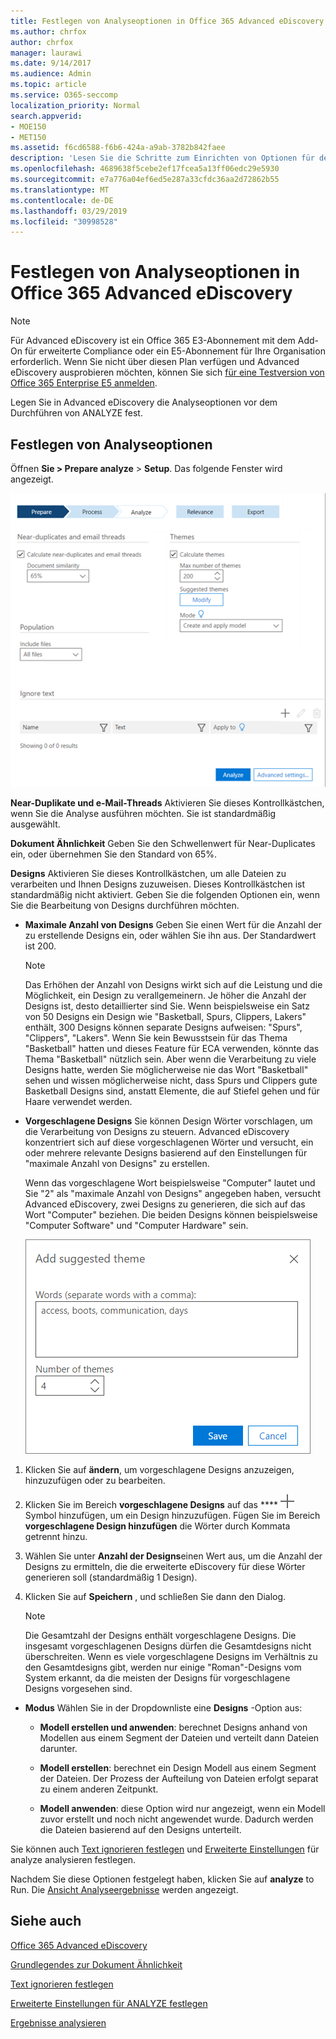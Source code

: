 ```yaml
---
title: Festlegen von Analyseoptionen in Office 365 Advanced eDiscovery
ms.author: chrfox
author: chrfox
manager: laurawi
ms.date: 9/14/2017
ms.audience: Admin
ms.topic: article
ms.service: O365-seccomp
localization_priority: Normal
search.appverid:
- MOE150
- MET150
ms.assetid: f6cd6588-f6b6-424a-a9ab-3782b842faee
description: 'Lesen Sie die Schritte zum Einrichten von Optionen für den Analyseprozess in Office 365 Advanced eDiscovery, einschließlich near-Duplicates, e-Mail-Threads und Designs.  '
ms.openlocfilehash: 4689638f5cebe2ef17fcea5a13ff06edc29e5930
ms.sourcegitcommit: e7a776a04ef6ed5e287a33cfdc36aa2d72862b55
ms.translationtype: MT
ms.contentlocale: de-DE
ms.lasthandoff: 03/29/2019
ms.locfileid: "30998528"
---
```

# <a name="set-analyze-options-in-office-365-advanced-ediscovery"></a>Festlegen von Analyseoptionen in Office 365 Advanced eDiscovery

> [!NOTE]
> Für Advanced eDiscovery ist ein Office 365 E3-Abonnement mit dem Add-On für erweiterte Compliance oder ein E5-Abonnement für Ihre Organisation erforderlich. Wenn Sie nicht über diesen Plan verfügen und Advanced eDiscovery ausprobieren möchten, können Sie sich [für eine Testversion von Office 365 Enterprise E5 anmelden](https://go.microsoft.com/fwlink/p/?LinkID=698279). 
  
Legen Sie in Advanced eDiscovery die Analyseoptionen vor dem Durchführen von ANALYZE fest.
  
## <a name="set-analyze-options"></a>Festlegen von Analyseoptionen

Öffnen **Sie \> Prepare analyze** \> **Setup**. Das folgende Fenster wird angezeigt.
  
![Festlegen von Analyseoptionen](media/c3ec7a92-8484-4812-b98c-aa3eb740e5b7.png)
  
 **Near-Duplikate und e-Mail-Threads** Aktivieren Sie dieses Kontrollkästchen, wenn Sie die Analyse ausführen möchten. Sie ist standardmäßig ausgewählt. 
  
 **Dokument Ähnlichkeit** Geben Sie den Schwellenwert für Near-Duplicates ein, oder übernehmen Sie den Standard von 65%. 
  
 **Designs** Aktivieren Sie dieses Kontrollkästchen, um alle Dateien zu verarbeiten und Ihnen Designs zuzuweisen. Dieses Kontrollkästchen ist standardmäßig nicht aktiviert. Geben Sie die folgenden Optionen ein, wenn Sie die Bearbeitung von Designs durchführen möchten.
  
- **Maximale Anzahl von Designs** Geben Sie einen Wert für die Anzahl der zu erstellende Designs ein, oder wählen Sie ihn aus. Der Standardwert ist 200. 
    
    > [!NOTE]
    > Das Erhöhen der Anzahl von Designs wirkt sich auf die Leistung und die Möglichkeit, ein Design zu verallgemeinern. Je höher die Anzahl der Designs ist, desto detaillierter sind Sie. Wenn beispielsweise ein Satz von 50 Designs ein Design wie "Basketball, Spurs, Clippers, Lakers" enthält, 300 Designs können separate Designs aufweisen: "Spurs", "Clippers", "Lakers". Wenn Sie kein Bewusstsein für das Thema "Basketball" hatten und dieses Feature für ECA verwenden, könnte das Thema "Basketball" nützlich sein. Aber wenn die Verarbeitung zu viele Designs hatte, werden Sie möglicherweise nie das Wort "Basketball" sehen und wissen möglicherweise nicht, dass Spurs und Clippers gute Basketball Designs sind, anstatt Elemente, die auf Stiefel gehen und für Haare verwendet werden. 
  
- **Vorgeschlagene Designs** Sie können Design Wörter vorschlagen, um die Verarbeitung von Designs zu steuern. Advanced eDiscovery konzentriert sich auf diese vorgeschlagenen Wörter und versucht, ein oder mehrere relevante Designs basierend auf den Einstellungen für "maximale Anzahl von Designs" zu erstellen. 
    
    Wenn das vorgeschlagene Wort beispielsweise "Computer" lautet und Sie "2" als "maximale Anzahl von Designs" angegeben haben, versucht Advanced eDiscovery, zwei Designs zu generieren, die sich auf das Wort "Computer" beziehen. Die beiden Designs können beispielsweise "Computer Software" und "Computer Hardware" sein. 
    
    ![Vorgeschlagenes Design hinzufügen](media/06e9ffd3-a76c-423b-b450-9e465eb9a02f.png)
  
1. Klicken Sie auf **ändern**, um vorgeschlagene Designs anzuzeigen, hinzuzufügen oder zu bearbeiten.
    
2. Klicken Sie im Bereich **vorgeschlagene Designs** auf das **** ![Symbol hinzufügen](media/c2dd8b3a-5a22-412c-a7fa-143f5b2b5612.png) Symbol hinzufügen, um ein Design hinzuzufügen. Fügen Sie im Bereich **vorgeschlagene Design hinzufügen** die Wörter durch Kommata getrennt hinzu. 
    
3. Wählen Sie unter **Anzahl der Designs**einen Wert aus, um die Anzahl der Designs zu ermitteln, die die erweiterte eDiscovery für diese Wörter generieren soll (standardmäßig 1 Design).
    
4. Klicken Sie auf **Speichern** , und schließen Sie dann den Dialog. 
    
    > [!NOTE]
    > Die Gesamtzahl der Designs enthält vorgeschlagene Designs. Die insgesamt vorgeschlagenen Designs dürfen die Gesamtdesigns nicht überschreiten. Wenn es viele vorgeschlagene Designs im Verhältnis zu den Gesamtdesigns gibt, werden nur einige "Roman"-Designs vom System erkannt, da die meisten der Designs für vorgeschlagene Designs vorgesehen sind. 
  
- **Modus** Wählen Sie in der Dropdownliste eine **Designs** -Option aus: 
    
  - **Modell erstellen und anwenden**: berechnet Designs anhand von Modellen aus einem Segment der Dateien und verteilt dann Dateien darunter.
    
  - **Modell erstellen**: berechnet ein Design Modell aus einem Segment der Dateien. Der Prozess der Aufteilung von Dateien erfolgt separat zu einem anderen Zeitpunkt.
    
  - **Modell anwenden**: diese Option wird nur angezeigt, wenn ein Modell zuvor erstellt und noch nicht angewendet wurde. Dadurch werden die Dateien basierend auf den Designs unterteilt.
    
Sie können auch [Text ignorieren festlegen](set-ignore-text-in-advanced-ediscovery.md) und [Erweiterte Einstellungen](set-analyze-advanced-settings-in-advanced-ediscovery.md) für analyze analysieren festlegen. 
  
Nachdem Sie diese Optionen festgelegt haben, klicken Sie auf **analyze** to Run. Die [Ansicht Analyseergebnisse](view-analyze-results-in-advanced-ediscovery.md) werden angezeigt. 
  
## <a name="see-also"></a>Siehe auch

[Office 365 Advanced eDiscovery](office-365-advanced-ediscovery.md)
  
[Grundlegendes zur Dokument Ähnlichkeit](understand-document-similarity-in-advanced-ediscovery.md)
  
[Text ignorieren festlegen](set-ignore-text-in-advanced-ediscovery.md)
  
[Erweiterte Einstellungen für ANALYZE festlegen](set-analyze-advanced-settings-in-advanced-ediscovery.md)
  
[Ergebnisse analysieren](view-analyze-results-in-advanced-ediscovery.md)

